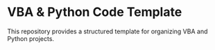 # VBA & Python Code Template
This repository provides a structured template for organizing VBA and Python projects.
